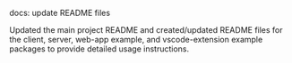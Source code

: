 ---
---

docs: update README files

Updated the main project README and created/updated README files for the client, server, web-app example, and vscode-extension example packages to provide detailed usage instructions.
